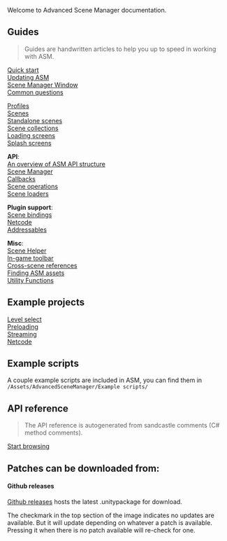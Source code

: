 Welcome to Advanced Scene Manager documentation.

## Guides

> Guides are handwritten articles to help you up to speed in working with ASM.

[Quick start](guides/Quick%20start.md)\
[Updating ASM](guides/Updating.md)\
[Scene Manager Window](guides/Scene%20manager%20window.md)\
[Common questions](guides/Common%20questions.md)

[Profiles](guides/Profiles.md)\
[Scenes](guides/Scenes.md)\
[Standalone scenes](guides/Standalone%20scenes.md)\
[Scene collections](guides/Scene%20collections.md)\
[Loading screens](guides/Loading%20screens.md)\
[Splash screens](guides/Splash%20screens.md)

**API**:\
[An overview of ASM API structure](guides/An%20overview%20of%20ASM%20API%20structure.md)\
[Scene Manager](guides/Scene%20manager.md)\
[Callbacks](guides/Callbacks.md)\
[Scene operations](guides/Scene%20operations.md)\
[Scene loaders](guides/Scene%20loaders.md)

**Plugin support**:\
[Scene bindings](guides/Scene%20bindings.md)\
[Netcode](guides/Netcode.md)\
[Addressables](guides/addressables.md)

**Misc**:\
[Scene Helper](guides/Scene%20helper.md)\
[In-game toolbar](guides/In-game%20toolbar.md)\
[Cross-scene references](guides/Cross-scene%20references.md)\
[Finding ASM assets](guides/Finding%20asm%20assets.md)\
[Utility Functions](guides/ASMUtilityFunctions.md)
## Example projects

[Level select](https://github.com/Lazy-Solutions/example.asm.level-select)\
[Preloading](https://github.com/Lazy-Solutions/example.asm.preloading)\
[Streaming](https://github.com/Lazy-Solutions/example.asm.streaming)\
[Netcode](https://github.com/Lazy-Solutions/example.asm.netcode)
## Example scripts

A couple example scripts are included in ASM, you can find them in\
`/Assets/AdvancedSceneManager/Example scripts/`
## API reference

> The API reference is autogenerated from sandcastle comments (C# method comments).

[Start browsing](api/readme.md)

## Patches can be downloaded from:
#### Github releases
[Github releases](https://github.com/Lazy-Solutions/AdvancedSceneManager/releases/latest) hosts the latest .unitypackage for download.
<!-- 
#### Inside of unity:
![](/image/scene-manager-window-menu.png)
-->
The checkmark in the top section of the image indicates no updates are available. But it will update depending on whatever a patch is available. Pressing it when there is no patch available will re-check for one.
